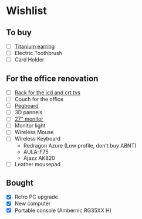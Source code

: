 # Wishlist

## To buy
* [ ] [Titanium earring](https://titaniopiercing.com.br/produtos/par-de-brincos-titanio-zirconia/)
* [ ] Electric Toothbrush
* [ ] Card Holder

## For the office renovation
* [ ] [Rack for the lcd and crt tvs](https://www.mobly.com.br/rack-para-tv-ate-65-polegadas-nature-1-pt-2-gv-naturale-e-branco-160-cm-1219756.html#a=3|p=5|pn=1|t=Busca|s=0)
* [ ] Couch for the office
* [ ] [Pegboard](https://produto.mercadolivre.com.br/MLB-3708624419-pegboard-premium-mdf-setup-gamer-home-office-branco-deitado-_JM#reviews)
* [ ] 3D pannels
* [ ] [27" monitor](https://www.pichau.com.br/monitor-gamer-pichau-centauri-pulse-27-27-pol-ips-2k-165hz-1ms-freesync-hdmi-dp-pg-crpls27-bl01)
* [ ] Monitor light
* [ ] Wireless Mouse
* [ ] Wireless Keyboard
  * Redragon Azure (Low profile, don't buy ABNT)
  * AULA-F75
  * Ajazz AK820
* [ ] Leather mousepad

## Bought
* [x] Retro PC upgrade
* [x] New computer
* [x] Portable console (Ambernic RG35XX H)
